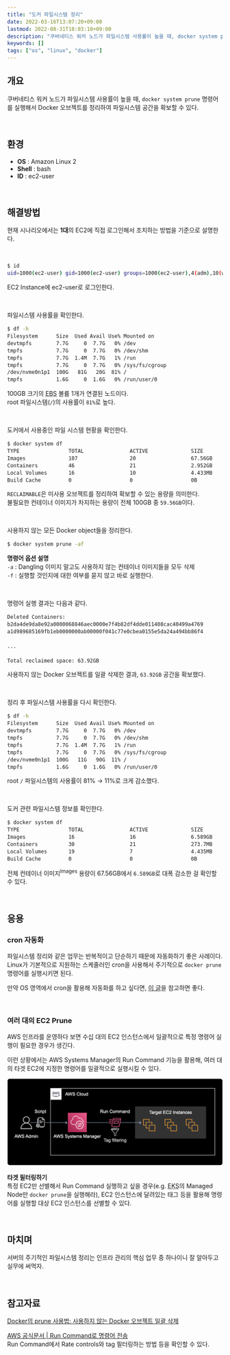 ```yaml
---
title: "도커 파일시스템 정리"
date: 2022-03-16T13:07:20+09:00
lastmod: 2022-08-31T10:03:10+09:00
description: "쿠버네티스 워커 노드가 파일시스템 사용률이 높을 때, docker system prune 명령어를 실행해서 Docker 오브젝트를 정리하여 파일시스템 공간을 확보할 수 있다."
keywords: []
tags: ["os", "linux", "docker"]
---
```


## 개요

쿠버네티스 워커 노드가 파일시스템 사용률이 높을 때, `docker system prune` 명령어를 실행해서 Docker 오브젝트를 정리하여 파일시스템 공간을 확보할 수 있다.

&nbsp;

## 환경

- **OS** : Amazon Linux 2
- **Shell** : bash
- **ID** : ec2-user

&nbsp;

## 해결방법

현재 시나리오에서는 **1대**의 EC2에 직접 로그인해서 조치하는 방법을 기준으로 설명한다.

&nbsp;

```bash
$ id
uid=1000(ec2-user) gid=1000(ec2-user) groups=1000(ec2-user),4(adm),10(wheel),190(systemd-journal),1950(docker)
```

EC2 Instance에 ec2-user로 로그인한다.

&nbsp;

파일시스템 사용률을 확인한다.

```bash
$ df -h
Filesystem      Size  Used Avail Use% Mounted on
devtmpfs        7.7G     0  7.7G   0% /dev
tmpfs           7.7G     0  7.7G   0% /dev/shm
tmpfs           7.7G  1.4M  7.7G   1% /run
tmpfs           7.7G     0  7.7G   0% /sys/fs/cgroup
/dev/nvme0n1p1  100G   81G   20G  81% /
tmpfs           1.6G     0  1.6G   0% /run/user/0
```

100GB 크기의 <abbr title="Elastic Block Storage">EBS</abbr> 볼륨 1개가 연결된 노드이다.  
root 파일시스템(`/`)의 사용률이 `81%`로 높다.

&nbsp;

도커에서 사용중인 파일 시스템 현황을 확인한다.

```bash
$ docker system df
TYPE                TOTAL               ACTIVE              SIZE                RECLAIMABLE
Images              107                 20                  67.56GB             59.56GB (88%)
Containers          46                  21                  2.952GB             2.763GB (93%)
Local Volumes       16                  10                  4.433MB             230.9kB (5%)
Build Cache         0                   0                   0B                  0B
```

`RECLAIMABLE`은 미사용 오브젝트를 정리하여 확보할 수 있는 용량을 의미한다.  
불필요한 컨테이너 이미지가 차지하는 용량이 전체 100GB 중 `59.56GB`이다.

&nbsp;

사용하지 않는 모든 Docker object들을 정리한다.

```bash
$ docker system prune -af
```

**명령어 옵션 설명**  
`-a` : Dangling 이미지 말고도 사용하지 않는 컨테이너 이미지들을 모두 삭제  
`-f` : 실행할 것인지에 대한 여부를 묻지 않고 바로 실행한다.

&nbsp;

명령어 실행 결과는 다음과 같다.

```bash
Deleted Containers:
b2da4de9da8e92a0000068846aec0000e7f4b82df4dde011408cac40499a4769
a1d989685169fb1eb0000000ab00000f041c77e0cbea0155e5da24a494bb86f4

...

Total reclaimed space: 63.92GB
```

사용하지 않는 Docker 오브젝트를 일괄 삭제한 결과, `63.92GB` 공간을 확보했다.

&nbsp;

정리 후 파일시스템 사용률을 다시 확인한다.

```bash
$ df -h
Filesystem      Size  Used Avail Use% Mounted on
devtmpfs        7.7G     0  7.7G   0% /dev
tmpfs           7.7G     0  7.7G   0% /dev/shm
tmpfs           7.7G  1.4M  7.7G   1% /run
tmpfs           7.7G     0  7.7G   0% /sys/fs/cgroup
/dev/nvme0n1p1  100G   11G   90G  11% /
tmpfs           1.6G     0  1.6G   0% /run/user/0
```

root `/` 파일시스템의 사용률이 81% → 11%로 크게 감소했다.

&nbsp;

도커 관련 파일시스템 정보를 확인한다.

```bash
$ docker system df
TYPE                TOTAL               ACTIVE              SIZE                RECLAIMABLE
Images              16                  16                  6.589GB             590.3MB (8%)
Containers          30                  21                  273.7MB             2B (0%)
Local Volumes       19                  7                   4.435MB             622.6kB (14%)
Build Cache         0                   0                   0B                  0B
```

전체 컨테이너 이미지<sup>Images</sup> 용량이 67.56GB에서 `6.589GB`로 대폭 감소한 걸 확인할 수 있다.

&nbsp;

## 응용

### cron 자동화

파일시스템 정리와 같은 업무는 반복적이고 단순하기 때문에 자동화하기 좋은 사례이다.  
Linux가 기본적으로 지원하는 스케줄러인 cron을 사용해서 주기적으로 `docker prune` 명령어를 실행시키면 된다.

만약 OS 영역에서 cron을 활용해 자동화를 하고 싶다면, [이 글](https://alexgallacher.com/prune-unused-docker-images-automatically/)을 참고하면 좋다.

&nbsp;

### 여러 대의 EC2 Prune

AWS 인프라를 운영하다 보면 수십 대의 EC2 인스턴스에서 일괄적으로 특정 명령어 실행이 필요한 경우가 생긴다.

이런 상황에서는 AWS Systems Manager의 Run Command 기능을 활용해, 여러 대의 타겟 EC2에 지정한 명령어를 일괄적으로 실행시킬 수 있다.

![Run Command 아키텍처](./1.png "Run Command 아키텍처")

**타겟 필터링하기**  
특정 EC2만 선별해서 Run Command 실행하고 싶을 경우(e.g. <abbr title="Elastic Kubernetes Service">EKS</abbr>의 Managed Node만 `docker prune`을 실행해라), EC2 인스턴스에 달려있는 태그 등을 활용해 명령어를 실행할 대상 EC2 인스턴스를 선별할 수 있다.

&nbsp;

## 마치며

서버의 주기적인 파일시스템 정리는 인프라 관리의 핵심 업무 중 하나이니 잘 알아두고 실무에 써먹자.  

&nbsp;

## 참고자료

[Docker의 prune 사용법: 사용하지 않는 Docker 오브젝트 일괄 삭제](https://www.lainyzine.com/ko/article/docker-prune-usage-remove-unused-docker-objects/)

[AWS 공식문서 | Run Command로 명령어 전송](https://docs.aws.amazon.com/systems-manager/latest/userguide/send-commands-multiple.html)  
Run Command에서 Rate controls와 tag 필터링하는 방법 등을 확인할 수 있다.
